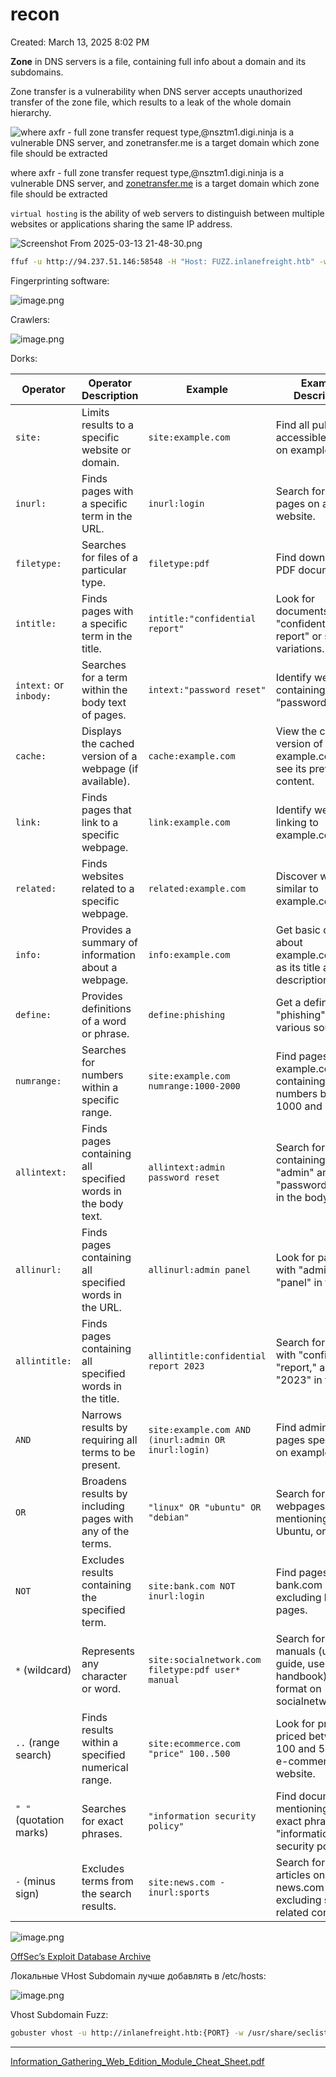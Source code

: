 # recon

Created: March 13, 2025 8:02 PM

**Zone** in DNS servers is a file, containing full info about a domain and its subdomains.

Zone transfer is a vulnerability when DNS server accepts unauthorized transfer of the zone file, which results to a leak of the whole domain hierarchy.

![where axfr - full zone transfer request type,@nsztm1.digi.ninja is a vulnerable DNS server, and [zonetransfer.me](http://zonetransfer.me) is a target domain which zone file should be extracted ](recon%201b5021737a8980899a28d69ac161c58e/image.png)

where axfr - full zone transfer request type,@nsztm1.digi.ninja is a vulnerable DNS server, and [zonetransfer.me](http://zonetransfer.me) is a target domain which zone file should be extracted 

`virtual hosting` is the ability of web servers to distinguish between multiple websites or applications sharing the same IP address. 

![Screenshot From 2025-03-13 21-48-30.png](recon%201b5021737a8980899a28d69ac161c58e/Screenshot_From_2025-03-13_21-48-30.png)

```bash
ffuf -u http://94.237.51.146:58548 -H "Host: FUZZ.inlanefreight.htb" -w /usr/share/seclists/Discovery/DNS/subdomains-top1million-110000.txt -ac -t 40
```

Fingerprinting software:

![image.png](recon%201b5021737a8980899a28d69ac161c58e/image%201.png)

Crawlers:

![image.png](recon%201b5021737a8980899a28d69ac161c58e/image%202.png)

Dorks:

| Operator | Operator Description | Example | Example Description |
| --- | --- | --- | --- |
| `site:` | Limits results to a specific website or domain. | `site:example.com` | Find all publicly accessible pages on example.com. |
| `inurl:` | Finds pages with a specific term in the URL. | `inurl:login` | Search for login pages on any website. |
| `filetype:` | Searches for files of a particular type. | `filetype:pdf` | Find downloadable PDF documents. |
| `intitle:` | Finds pages with a specific term in the title. | `intitle:"confidential report"` | Look for documents titled "confidential report" or similar variations. |
| `intext:` or `inbody:` | Searches for a term within the body text of pages. | `intext:"password reset"` | Identify webpages containing the term “password reset”. |
| `cache:` | Displays the cached version of a webpage (if available). | `cache:example.com` | View the cached version of example.com to see its previous content. |
| `link:` | Finds pages that link to a specific webpage. | `link:example.com` | Identify websites linking to example.com. |
| `related:` | Finds websites related to a specific webpage. | `related:example.com` | Discover websites similar to example.com. |
| `info:` | Provides a summary of information about a webpage. | `info:example.com` | Get basic details about example.com, such as its title and description. |
| `define:` | Provides definitions of a word or phrase. | `define:phishing` | Get a definition of "phishing" from various sources. |
| `numrange:` | Searches for numbers within a specific range. | `site:example.com numrange:1000-2000` | Find pages on example.com containing numbers between 1000 and 2000. |
| `allintext:` | Finds pages containing all specified words in the body text. | `allintext:admin password reset` | Search for pages containing both "admin" and "password reset" in the body text. |
| `allinurl:` | Finds pages containing all specified words in the URL. | `allinurl:admin panel` | Look for pages with "admin" and "panel" in the URL. |
| `allintitle:` | Finds pages containing all specified words in the title. | `allintitle:confidential report 2023` | Search for pages with "confidential," "report," and "2023" in the title. |
| `AND` | Narrows results by requiring all terms to be present. | `site:example.com AND (inurl:admin OR inurl:login)` | Find admin or login pages specifically on example.com. |
| `OR` | Broadens results by including pages with any of the terms. | `"linux" OR "ubuntu" OR "debian"` | Search for webpages mentioning Linux, Ubuntu, or Debian. |
| `NOT` | Excludes results containing the specified term. | `site:bank.com NOT inurl:login` | Find pages on bank.com excluding login pages. |
| `*` (wildcard) | Represents any character or word. | `site:socialnetwork.com filetype:pdf user* manual` | Search for user manuals (user guide, user handbook) in PDF format on socialnetwork.com. |
| `..` (range search) | Finds results within a specified numerical range. | `site:ecommerce.com "price" 100..500` | Look for products priced between 100 and 500 on an e-commerce website. |
| `" "` (quotation marks) | Searches for exact phrases. | `"information security policy"` | Find documents mentioning the exact phrase "information security policy". |
| `-` (minus sign) | Excludes terms from the search results. | `site:news.com -inurl:sports` | Search for news articles on news.com excluding sports-related content. |

![image.png](recon%201b5021737a8980899a28d69ac161c58e/image%203.png)

[OffSec’s Exploit Database Archive](https://www.exploit-db.com/google-hacking-database)

Локальные VHost Subdomain лучше добавлять в /etc/hosts:

![image.png](recon%201b5021737a8980899a28d69ac161c58e/image%204.png)

Vhost Subdomain Fuzz:

```bash
gobuster vhost -u http://inlanefreight.htb:{PORT} -w /usr/share/seclists/subdomains-top1million-110000.txt --append-domain
```

---

[Information_Gathering_Web_Edition_Module_Cheat_Sheet.pdf](recon%201b5021737a8980899a28d69ac161c58e/Information_Gathering_Web_Edition_Module_Cheat_Sheet.pdf)